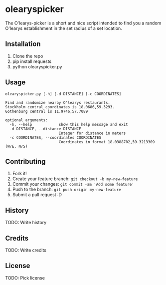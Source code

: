 # olearyspicker
The O'learys-picker is a short and nice script intended to find you a random \
O'learys establishment in the set radius of a set location.

## Installation

1. Clone the repo
1. pip install requests
1. python olearyspicker.py 

## Usage
```
olearyspicker.py [-h] [-d DISTANCE] [-c COORDINATES]

Find and randomize nearby O'learys restaurants.
Stockholm central coordinates is 18.0686,59.3293.
Gothenburg central is 11.9746,57.7089

optional arguments:
  -h, --help            show this help message and exit
  -d DISTANCE, --distance DISTANCE
                        Integer for distance in meters
  -c COORDINATES, --coordinates COORDINATES
                        Coordinates in format 18.0388702,59.3213309 (W/E, N/S)
```

## Contributing

1. Fork it!
2. Create your feature branch: `git checkout -b my-new-feature`
3. Commit your changes: `git commit -am 'Add some feature'`
4. Push to the branch: `git push origin my-new-feature`
5. Submit a pull request :D

## History

TODO: Write history

## Credits

TODO: Write credits

## License

TODO: Pick license 